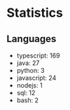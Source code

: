 # Statistics
## Languages
- typescript: 169
- java: 27
- python: 3
- javascript: 24
- nodejs: 1
- sql: 12
- bash: 2
